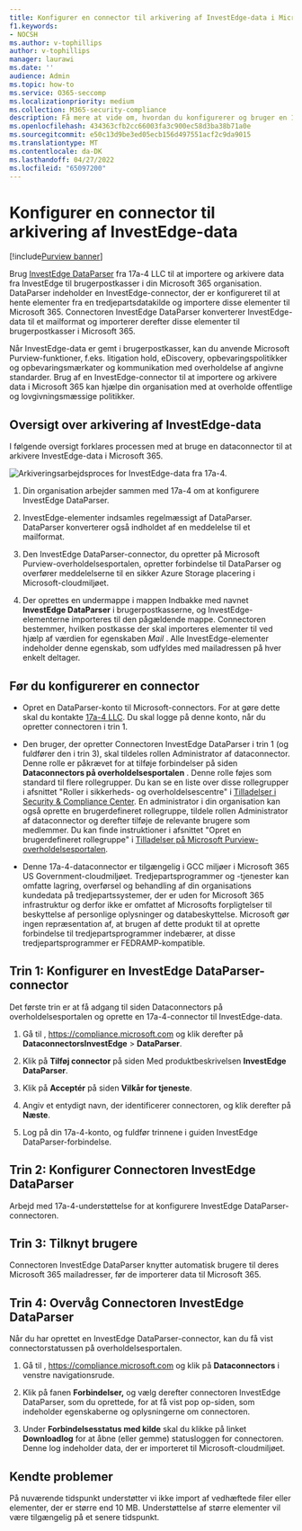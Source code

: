 ```yaml
---
title: Konfigurer en connector til arkivering af InvestEdge-data i Microsoft 365
f1.keywords:
- NOCSH
ms.author: v-tophillips
author: v-tophillips
manager: laurawi
ms.date: ''
audience: Admin
ms.topic: how-to
ms.service: O365-seccomp
ms.localizationpriority: medium
ms.collection: M365-security-compliance
description: Få mere at vide om, hvordan du konfigurerer og bruger en 17a-4 InvestEdge DataParser-connector til at importere og arkivere InvestEdge-data i Microsoft 365.
ms.openlocfilehash: 434363cfb2cc66003fa3c900ec58d3ba38b71a0e
ms.sourcegitcommit: e50c13d9be3ed05ecb156d497551acf2c9da9015
ms.translationtype: MT
ms.contentlocale: da-DK
ms.lasthandoff: 04/27/2022
ms.locfileid: "65097200"
---
```

# <a name="set-up-a-connector-to-archive-investedge-data"></a>Konfigurer en connector til arkivering af InvestEdge-data

[!include[Purview banner](../includes/purview-rebrand-banner.md)]

Brug [InvestEdge DataParser](https://www.17a-4.com/investedge-dataparser/) fra 17a-4 LLC til at importere og arkivere data fra InvestEdge til brugerpostkasser i din Microsoft 365 organisation. DataParser indeholder en InvestEdge-connector, der er konfigureret til at hente elementer fra en tredjepartsdatakilde og importere disse elementer til Microsoft 365. Connectoren InvestEdge DataParser konverterer InvestEdge-data til et mailformat og importerer derefter disse elementer til brugerpostkasser i Microsoft 365.

Når InvestEdge-data er gemt i brugerpostkasser, kan du anvende Microsoft Purview-funktioner, f.eks. litigation hold, eDiscovery, opbevaringspolitikker og opbevaringsmærkater og kommunikation med overholdelse af angivne standarder. Brug af en InvestEdge-connector til at importere og arkivere data i Microsoft 365 kan hjælpe din organisation med at overholde offentlige og lovgivningsmæssige politikker.

## <a name="overview-of-archiving-investedge-data"></a>Oversigt over arkivering af InvestEdge-data

I følgende oversigt forklares processen med at bruge en dataconnector til at arkivere InvestEdge-data i Microsoft 365.

![Arkiveringsarbejdsproces for InvestEdge-data fra 17a-4.](../media/InvestEdgeDataParserConnectorWorkflow.png)

1. Din organisation arbejder sammen med 17a-4 om at konfigurere InvestEdge DataParser.

2. InvestEdge-elementer indsamles regelmæssigt af DataParser. DataParser konverterer også indholdet af en meddelelse til et mailformat.

3. Den InvestEdge DataParser-connector, du opretter på Microsoft Purview-overholdelsesportalen, opretter forbindelse til DataParser og overfører meddelelserne til en sikker Azure Storage placering i Microsoft-cloudmiljøet.

4. Der oprettes en undermappe i mappen Indbakke med navnet **InvestEdge DataParser** i brugerpostkasserne, og InvestEdge-elementerne importeres til den pågældende mappe. Connectoren bestemmer, hvilken postkasse der skal importeres elementer til ved hjælp af værdien for egenskaben *Mail* . Alle InvestEdge-elementer indeholder denne egenskab, som udfyldes med mailadressen på hver enkelt deltager.

## <a name="before-you-set-up-a-connector"></a>Før du konfigurerer en connector

- Opret en DataParser-konto til Microsoft-connectors. For at gøre dette skal du kontakte [17a-4 LLC](https://www.17a-4.com/contact/). Du skal logge på denne konto, når du opretter connectoren i trin 1.

- Den bruger, der opretter Connectoren InvestEdge DataParser i trin 1 (og fuldfører den i trin 3), skal tildeles rollen Administrator af dataconnector. Denne rolle er påkrævet for at tilføje forbindelser på siden **Dataconnectors på overholdelsesportalen** . Denne rolle føjes som standard til flere rollegrupper. Du kan se en liste over disse rollegrupper i afsnittet "Roller i sikkerheds- og overholdelsescentre" i [Tilladelser i Security & Compliance Center](../security/office-365-security/permissions-in-the-security-and-compliance-center.md#roles-in-the-security--compliance-center). En administrator i din organisation kan også oprette en brugerdefineret rollegruppe, tildele rollen Administrator af dataconnector og derefter tilføje de relevante brugere som medlemmer. Du kan finde instruktioner i afsnittet "Opret en brugerdefineret rollegruppe" i [Tilladelser på Microsoft Purview-overholdelsesportalen](microsoft-365-compliance-center-permissions.md#create-a-custom-role-group).

- Denne 17a-4-dataconnector er tilgængelig i GCC miljøer i Microsoft 365 US Government-cloudmiljøet. Tredjepartsprogrammer og -tjenester kan omfatte lagring, overførsel og behandling af din organisations kundedata på tredjepartssystemer, der er uden for Microsoft 365 infrastruktur og derfor ikke er omfattet af Microsofts forpligtelser til beskyttelse af personlige oplysninger og databeskyttelse. Microsoft gør ingen repræsentation af, at brugen af dette produkt til at oprette forbindelse til tredjepartsprogrammer indebærer, at disse tredjepartsprogrammer er FEDRAMP-kompatible.

## <a name="step-1-set-up-a-investedge-dataparser-connector"></a>Trin 1: Konfigurer en InvestEdge DataParser-connector

Det første trin er at få adgang til siden Dataconnectors på overholdelsesportalen og oprette en 17a-4-connector til InvestEdge-data.

1. Gå til , <https://compliance.microsoft.com> og klik derefter på **DataconnectorsInvestEdge** >  **DataParser**.

2. Klik på **Tilføj connector** på siden Med produktbeskrivelsen **InvestEdge DataParser**.

3. Klik på **Acceptér** på siden **Vilkår for tjeneste**.

4. Angiv et entydigt navn, der identificerer connectoren, og klik derefter på **Næste**.

5. Log på din 17a-4-konto, og fuldfør trinnene i guiden InvestEdge DataParser-forbindelse.

## <a name="step-2-configure-the-investedge-dataparser-connector"></a>Trin 2: Konfigurer Connectoren InvestEdge DataParser

Arbejd med 17a-4-understøttelse for at konfigurere InvestEdge DataParser-connectoren.

## <a name="step-3-map-users"></a>Trin 3: Tilknyt brugere

Connectoren InvestEdge DataParser knytter automatisk brugere til deres Microsoft 365 mailadresser, før de importerer data til Microsoft 365.

## <a name="step-4-monitor-the-investedge-dataparser-connector"></a>Trin 4: Overvåg Connectoren InvestEdge DataParser

Når du har oprettet en InvestEdge DataParser-connector, kan du få vist connectorstatussen på overholdelsesportalen.

1. Gå til , <https://compliance.microsoft.com> og klik på **Dataconnectors** i venstre navigationsrude.

2. Klik på fanen **Forbindelser,** og vælg derefter connectoren InvestEdge DataParser, som du oprettede, for at få vist pop op-siden, som indeholder egenskaberne og oplysningerne om connectoren.

3. Under **Forbindelsesstatus med kilde** skal du klikke på linket **Downloadlog** for at åbne (eller gemme) statusloggen for connectoren. Denne log indeholder data, der er importeret til Microsoft-cloudmiljøet.

## <a name="known-issues"></a>Kendte problemer

På nuværende tidspunkt understøtter vi ikke import af vedhæftede filer eller elementer, der er større end 10 MB. Understøttelse af større elementer vil være tilgængelig på et senere tidspunkt.
